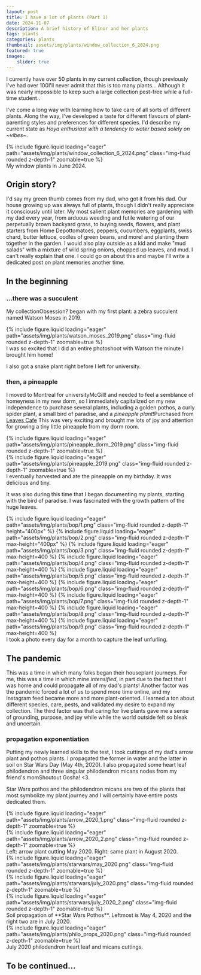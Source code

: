 ```yaml
---
layout: post
title: I have a lot of plants (Part 1)
date: 2024-11-07
description: A brief history of Elinor and her plants 
tags: plants
categories: plants
thumbnail: assets/img/plants/window_collection_6_2024.png
featured: true
images:
    slider: true
---
```


I currently have over 50 plants in my current collection, though previously I've had over 100<d-footnote>I'll never admit that this is too many plants... Although it was nearly impossible to keep such a large collection pest-free while a full-time student.</d-footnote>. 

I've come a long way with learning how to take care of all sorts of different plants. Along the way, I've developed a taste for different flavours of plant-parenting styles and preferences for different species. I'd describe my current state as _Hoya enthusiast with a tendency to water based solely on ~vibes~_.

<div class="row mt-3">
    <div class="col-sm mt-3 mt-md-0">
        {% include figure.liquid loading="eager" path="assets/img/plants/window_collection_6_2024.png" class="img-fluid rounded z-depth-1" zoomable=true %}
    </div>
</div>
<div class="caption">
    My window plants in June 2024.
</div>

## Origin story?

I'd say my green thumb comes from my dad, who got it from his dad. Our house growing up was always full of plants, though I didn't really appreciate it consciously until later. My most salient plant memories are gardening with my dad every year, from arduous weeding and futile watering of our perpetually brown backyard grass, to buying seeds, flowers, and plant starters from Home Depot<d-footnote>tomatoes, peppers, cucumbers, eggplants, swiss chard, butter lettuce, oodles of green beans, and more!</d-footnote> and planting them together in the garden. I would also play outside as a kid and make "mud salads" with a mixture of wild spring onions, chopped up leaves, and mud. I can't really explain that one. I could go on about this and maybe I'll write a dedicated post on plant memories another time.


## In the beginning

### ...there was a succulent
My collection<d-footnote>Obsession?</d-footnote> began with my first plant: a zebra succulent named Watson Moses in 2019.

<div class="row mt-3">
    <div class="col-sm mt-3 mt-md-0">
        {% include figure.liquid loading="eager" path="assets/img/plants/watson_moses_2019.png" class="img-fluid rounded z-depth-1" zoomable=true %}
    </div>
</div>
<div class="caption">
    I was so excited that I did an entire photoshoot with Watson the minute I brought him home!
</div>

I also got a snake plant right before I left for university.

### then, a pineapple

I moved to Montreal for university<d-footnote>McGill!</d-footnote> and needed to feel a semblance of homeyness in my new dorm, so I immediately capitalized on my new independence to purchase several plants, including a golden pothos, a curly spider plant, a small bird of paradise, and a _pineapple plant_!<d-footnote>Purchased from [Leaves Cafe](https://maps.app.goo.gl/EiwxsHBTZrxBJo8T7)</d-footnote> This was very exciting and brought me lots of joy and attention for growing a tiny little pineapple from my dorm room.


<div class="row mt-3">
    <div class="col-sm mt-3 mt-md-0">
        {% include figure.liquid loading="eager" path="assets/img/plants/pineapple_dorm_2019.png" class="img-fluid rounded z-depth-1" zoomable=true %}
    </div>
    <div class="col-sm mt-3 mt-md-0">
        {% include figure.liquid loading="eager" path="assets/img/plants/pineapple_2019.png" class="img-fluid rounded z-depth-1" zoomable=true %}
    </div>
</div>
<div class="caption">
    I eventually harvested and ate the pineapple on my birthday. It was delicious and tiny.
</div>

It was also during this time that I began documenting my plants, starting with the bird of paradise. I was fascinated with the growth pattern of the huge leaves.

<swiper-container keyboard="true" navigation="true" pagination="true" pagination-clickable="true" pagination-dynamic-bullets="true" rewind="true">
  <swiper-slide>{% include figure.liquid loading="eager" path="assets/img/plants/bop/1.png" class="img-fluid rounded z-depth-1" height="400px" %}</swiper-slide>
  <swiper-slide>{% include figure.liquid loading="eager" path="assets/img/plants/bop/2.png" class="img-fluid rounded z-depth-1" max-height="400px"  %}</swiper-slide>
  <swiper-slide>{% include figure.liquid loading="eager" path="assets/img/plants/bop/3.png" class="img-fluid rounded z-depth-1" max-height=400  %}</swiper-slide>
  <swiper-slide>{% include figure.liquid loading="eager" path="assets/img/plants/bop/4.png" class="img-fluid rounded z-depth-1" max-height=400  %}</swiper-slide>
  <swiper-slide>{% include figure.liquid loading="eager" path="assets/img/plants/bop/5.png" class="img-fluid rounded z-depth-1" max-height=400  %}</swiper-slide>
  <swiper-slide>{% include figure.liquid loading="eager" path="assets/img/plants/bop/6.png" class="img-fluid rounded z-depth-1" max-height=400  %}</swiper-slide>
  <swiper-slide>{% include figure.liquid loading="eager" path="assets/img/plants/bop/7.png" class="img-fluid rounded z-depth-1" max-height=400  %}</swiper-slide>
  <swiper-slide>{% include figure.liquid loading="eager" path="assets/img/plants/bop/8.png" class="img-fluid rounded z-depth-1" max-height=400  %}</swiper-slide>
  <swiper-slide>{% include figure.liquid loading="eager" path="assets/img/plants/bop/9.png" class="img-fluid rounded z-depth-1" max-height=400  %}</swiper-slide>
</swiper-container>
<div class="caption">
    I took a photo every day for a month to capture the leaf unfurling.
</div>

## The pandemic

This was a time in which many folks began their houseplant journeys. For me, this was a time in which mine _intensified_, in part due to the fact that I was home and could propagate all of my dad's plants! Another factor was the pandemic forced a lot of us to spend more time online, and my Instagram feed became more and more plant-oriented. I learned a ton about different species, care, pests, and validated my desire to expand my collection. The third factor was that caring for live plants gave me a sense of grounding, purpose, and joy while while the world outside felt so bleak and uncertain. 

### propagation exponentiation

Putting my newly learned skills to the test, I took cuttings of my dad's arrow plant and pothos plants. I propagated the former in water and the latter in soil on Star Wars Day (May 4th, 2020). I also propagated some heart leaf philodendron and three singular philodendron micans nodes from my friend's mom<d-footnote>Shoutout Gosha! <3</d-footnote>.

Star Wars pothos and the philodendron micans are two of the plants that most symbolize my plant journey and I will certainly have entire posts dedicated them. 

<div class="row mt-3">
    <div class="col-sm mt-3 mt-md-0">
        {% include figure.liquid loading="eager" path="assets/img/plants/arrow_2020_1.png" class="img-fluid rounded z-depth-1" zoomable=true %}
    </div>
    <div class="col-sm mt-3 mt-md-0">
        {% include figure.liquid loading="eager" path="assets/img/plants/arrow_2020_2.png" class="img-fluid rounded z-depth-1" zoomable=true %}
    </div>
</div>
<div class="caption">
    Left: arrow plant cutting May 2020. Right: same plant in August 2020.
</div>

<div class="row mt-3">
    <div class="col-sm mt-3 mt-md-0">
        {% include figure.liquid loading="eager" path="assets/img/plants/starwars/may_2020.png" class="img-fluid rounded z-depth-1" zoomable=true %}
    </div>
    <div class="col-sm mt-3 mt-md-0">
        {% include figure.liquid loading="eager" path="assets/img/plants/starwars/july_2020.png" class="img-fluid rounded z-depth-1" zoomable=true %}
    </div>
    <div class="col-sm mt-3 mt-md-0">
        {% include figure.liquid loading="eager" path="assets/img/plants/starwars/july_2020_2.png" class="img-fluid rounded z-depth-1" zoomable=true %}
    </div>
</div>
<div class="caption">
    Soil propagation of **Star Wars Pothos**. Leftmost is May 4, 2020 and the right two are in July 2020.
</div>

<div class="row mt-3">
    <div class="col-sm mt-3 mt-md-0">
        {% include figure.liquid loading="eager" path="assets/img/plants/philo_props_2020.png" class="img-fluid rounded z-depth-1" zoomable=true %}
    </div>
</div>
<div class="caption">
    July 2020 philodendron heart leaf and micans cuttings.
</div>

## To be continued...


